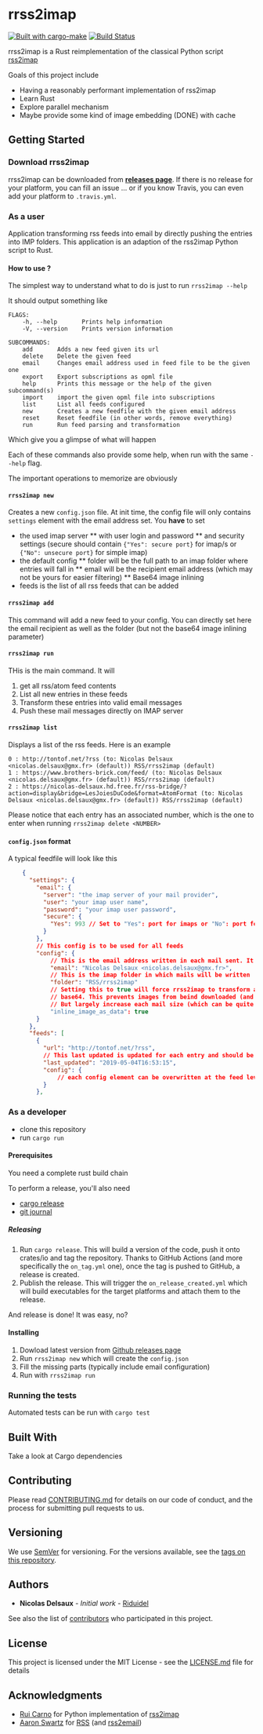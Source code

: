 # rrss2imap

[![Built with cargo-make](https://sagiegurari.github.io/cargo-make/assets/badges/cargo-make.svg)](https://sagiegurari.github.io/cargo-make)
[![Build Status](https://travis-ci.org/Riduidel/rrss2imap.svg?branch=master)](https://travis-ci.org/Riduidel/rrss2imap)

rrss2imap is a Rust reimplementation of the classical Python script [rss2imap](https://github.com/rcarmo/rss2imap)

Goals of this project include

* Having a reasonably performant implementation of rss2imap
* Learn Rust
* Explore parallel mechanism
* Maybe provide some kind of image embedding (DONE) with cache

## Getting Started

### Download rrss2imap

rrss2imap can be downloaded from [**releases page**](https://github.com/Riduidel/rrss2imap/releases). 
If there is no release for your platform, you can fill an issue ... or if you know Travis, you can even add your platform to `.travis.yml`.

### As a user

<!-- cargo-sync-readme start -->

Application transforming rss feeds into email by directly pushing the entries into IMP folders.
This application is an adaption of the rss2imap Python script to Rust.

#### How to use ?

The simplest way to understand what to do is just to run `rrss2imap --help`

It should output something like

    FLAGS:
        -h, --help       Prints help information
        -V, --version    Prints version information
    
    SUBCOMMANDS:
        add       Adds a new feed given its url
        delete    Delete the given feed
        email     Changes email address used in feed file to be the given one
        export    Export subscriptions as opml file
        help      Prints this message or the help of the given subcommand(s)
        import    import the given opml file into subscriptions
        list      List all feeds configured
        new       Creates a new feedfile with the given email address
        reset     Reset feedfile (in other words, remove everything)
        run       Run feed parsing and transformation

Which give you a glimpse of what will happen

Each of these commands also provide some help, when run with the same `--help` flag.

The important operations to memorize are obviously

#### `rrss2imap new`

Creates a new `config.json` file. At init time, the config file will only contains `settings` element 
with the email address set. You **have** to set 

* the used imap server
** with user login and password
** and security settings (secure should contain `{"Yes": secure port}` for imap/s
or `{"No": unsecure port}` for simple imap)
* the default config
** folder will be the full path to an imap folder where entries will fall in
** email will be the recipient email address (which may not be yours for easier filtering)
** Base64 image inlining
* feeds is the list of all rss feeds that can be added

#### `rrss2imap add`

This command will add a new feed to your config. You can directly set here the email recipient as well as the folder
(but not the base64 image inlining parameter)

#### `rrss2imap run`

THis is the main command. It will

1. get all rss/atom feed contents
2. List all new entries in these feeds
3. Transform these entries into valid email messages
4. Push these mail messages directly on IMAP server

#### `rrss2imap list`

Displays a list of the rss feeds. Here is an example

```
0 : http://tontof.net/?rss (to: Nicolas Delsaux <nicolas.delsaux@gmx.fr> (default)) RSS/rrss2imap (default)
1 : https://www.brothers-brick.com/feed/ (to: Nicolas Delsaux <nicolas.delsaux@gmx.fr> (default)) RSS/rrss2imap (default)
2 : https://nicolas-delsaux.hd.free.fr/rss-bridge/?action=display&bridge=LesJoiesDuCode&format=AtomFormat (to: Nicolas Delsaux <nicolas.delsaux@gmx.fr> (default)) RSS/rrss2imap (default)
```

Please notice that each entry has an associated number, which is the one to enter when running `rrss2imap delete <NUMBER>`

#### `config.json` format

A typical feedfile will look like this

```json
    {
      "settings": {
        "email": {
          "server": "the imap server of your mail provider",
          "user": "your imap user name",
          "password": "your imap user password",
          "secure": {
            "Yes": 993 // Set to "Yes": port for imaps or "No": port for unsecure imap
          }
        },
        // This config is to be used for all feeds
        "config": {
            // This is the email address written in each mail sent. It can be different from the email user
            "email": "Nicolas Delsaux <nicolas.delsaux@gmx.fr>",
            // This is the imap folder in which mails will be written
            "folder": "RSS/rrss2imap"
            // Setting this to true will force rrss2imap to transform all images into
            // base64. This prevents images from beind downloaded (and is really cool when reading feeds from a smartphone)
            // But largely increase each mail size (which can be quite bothering)
            "inline_image_as_data": true
        }
      },
      "feeds": [
        {
          "url": "http://tontof.net/?rss",
          // This last updated is updated for each entry and should be enough to have rss items correctly read
          "last_updated": "2019-05-04T16:53:15",
          "config": {
              // each config element can be overwritten at the feed level
          }
        },
```
    

<!-- cargo-sync-readme end -->

### As a developer
* clone this repository
* run `cargo run`

#### Prerequisites

You need a complete rust build chain

To perform a release, you'll also need

* [cargo release](https://github.com/sunng87/cargo-release)
* [git journal](https://github.com/saschagrunert/git-journal)

##### Releasing

1. Run `cargo release`. This will build a version of the code, push it onto crates/io and tag the repository.
Thanks to GitHub Actions (and more specifically the `on_tag.yml` one), once the tag is pushed to GitHub, a release is created.
1. Publish the release. This will trigger the `on_release_created.yml` which will build executables for the target platforms and attach them to the release.

And release is done! It was easy, no?

#### Installing

1. Dowload latest version from [Github releases page](https://github.com/Riduidel/rrss2imap/releases)
1. Run `rrss2imap new` which will create the `config.json`
1. Fill the missing parts (typically include email configuration)
1. Run with `rrss2imap run`

### Running the tests

Automated tests can be run with `cargo test`

## Built With

Take a look at Cargo dependencies

## Contributing

Please read [CONTRIBUTING.md](https://gist.github.com/PurpleBooth/b24679402957c63ec426) for details on our code of conduct, and the process for submitting pull requests to us.

## Versioning

We use [SemVer](http://semver.org/) for versioning. For the versions available, see the [tags on this repository](https://github.com/your/project/tags). 

## Authors

* **Nicolas Delsaux** - *Initial work* - [Riduidel](https://github.com/Riduidel)

See also the list of [contributors](https://github.com/Riduidel/rrss2imap/contributors) who participated in this project.

## License

This project is licensed under the MIT License - see the [LICENSE.md](LICENSE.md) file for details

## Acknowledgments

* [Rui Carno](https://github.com/rcarmo) for Python implementation of [rss2imap](https://github.com/rcarmo/rss2imap)
* [Aaron Swartz](https://en.wikipedia.org/wiki/Aaron_Swartz) for [RSS](https://en.wikipedia.org/wiki/RSS) (and [rss2email](https://github.com/rss2email/rss2email))

